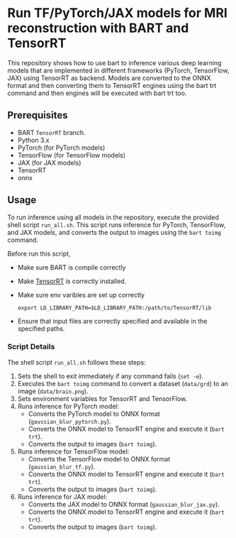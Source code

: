 # Run TF/PyTorch/JAX models for MRI reconstruction with BART and TensorRT

This repository shows how to use bart to inference various deep learning models that are implemented in different frameworks (PyTorch, TensorFlow, JAX) using TensorRT as backend. Models are converted to the ONNX format and then converting them to TensorRT engines using the bart trt command and then engines will be executed with bart trt too.

## Prerequisites

- BART `TensorRT` branch.
- Python 3.x
- PyTorch (for PyTorch models)
- TensorFlow (for TensorFlow models)
- JAX (for JAX models)
- TensorRT
- onnx

## Usage

To run inference using all models in the repository, execute the provided shell script `run_all.sh`. This script runs inference for PyTorch, TensorFlow, and JAX models, and converts the output to images using the `bart toimg` command.

Before run this script,

- Make sure BART is compile correctly
- Make [TensorRT](https://docs.nvidia.com/deeplearning/tensorrt/install-guide/index.html#installing-tar) is correctly installed.
- Make sure env varibles are set up correctly

   ```shell 
   export LD_LIBRARY_PATH=$LD_LIBRARY_PATH:/path/to/TensorRT/lib
   ```
- Ensure that input files are correctly specified and available in the specified paths.

### Script Details

The shell script `run_all.sh` follows these steps:

1. Sets the shell to exit immediately if any command fails (`set -e`).
2. Executes the `bart toimg` command to convert a dataset (`data/grd`) to an image (`data/brain.png`).
3. Sets environment variables for TensorRT and TensorFlow.
4. Runs inference for PyTorch model:
   - Converts the PyTorch model to ONNX format (`gaussian_blur_pytorch.py`).
   - Converts the ONNX model to TensorRT engine and execute it (`bart trt`).
   - Converts the output to images (`bart toimg`).
5. Runs inference for TensorFlow model:
   - Converts the TensorFlow model to ONNX format (`gaussian_blur_tf.py`).
   - Converts the ONNX model to TensorRT engine and execute it (`bart trt`).
   - Converts the output to images (`bart toimg`).
6. Runs inference for JAX model:
   - Converts the JAX model to ONNX format (`gaussian_blur_jax.py`).
   - Converts the ONNX model to TensorRT engine and execute it (`bart trt`).
   - Converts the output to images (`bart toimg`).


